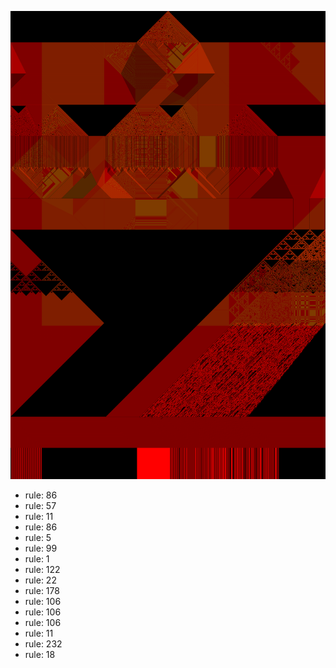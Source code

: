 ![photo](./output.png) 
 * rule: 86
* rule: 57
* rule: 11
* rule: 86
* rule: 5
* rule: 99
* rule: 1
* rule: 122
* rule: 22
* rule: 178
* rule: 106
* rule: 106
* rule: 106
* rule: 11
* rule: 232
* rule: 18

